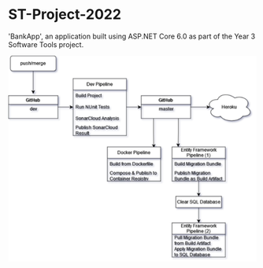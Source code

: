 # ST-Project-2022

'BankApp', an application built using ASP.NET Core 6.0 as part of the Year 3 Software Tools project.

![Pipeline Diagram](pipelines/pipeline.png)
